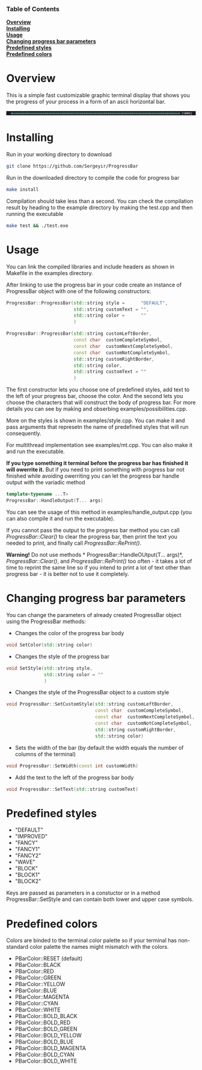 ### Table of Contents  
**[Overview](#overview)**<br>
**[Installing](#installing)**<br>
**[Usage](#usage)**<br>
**[Changing progress bar parameters](#changing-progress-bar-parameters)**<br>
**[Predefined styles](#predefined-styles)**<br>
**[Predefined colors](#predefined-colors)**<br>

# Overview

This is a simple fast customizable graphic terminal display that shows you the progress of your process in a form of an ascii horizontal bar.

![](https://github.com/Sergeyir/ProgressBar/blob/main/preview/pbar_demo.gif)

# Installing

Run in your working directory to download

```sh
git clone https://github.com/Sergeyir/ProgressBar
```

Run in the downloaded directory to compile the code for progress bar

```sh 
make install 
```

Compilation should take less than a second. You can check the compilation result by heading to the example directory by making the test.cpp and then running the executable

```sh
make test && ./test.exe
```

# Usage

You can link the compiled libraries and include headers as shown in Makefile in the examples directory. 

After linking to use the progress bar in your code create an instance of ProgressBar object with one of the following constructors:

```c++
ProgressBar::ProgressBar(std::string style =      "DEFAULT", 
                         std::string customText = "", 
                         std::string color =      ""
                         )
```
```c++
ProgressBar::ProgressBar(std::string customLeftBorder, 
                         const char  customCompleteSymbol, 
                         const char  customNextCompleteSymbol, 
                         const char  customNotCompleteSymbol,
                         std::string customRightBorder, 
                         std::string color, 
                         std::string customText = ""
                         )
```

The first constructor lets you choose one of predefined styles, add text to the left of your progress bar, choose the color. And the second lets you choose the characters that will construct the body of progress bar. For more details you can see by making and obserbing examples/possibilities.cpp.

More on the styles is shown in examples/style.cpp. You can make it and pass arguments that represetn the name of predefined styles that will run consequently.

For multithread implementation see examples/mt.cpp. You can also make it and run the executable.

**If you type something it terminal before the progress bar has finished it will owerrite it.** But if you need to print something with progress bar not finished while avoiding owerriting you can let the progress bar handle output with the variadic method

```c++
template<typename ...T>
ProgressBar::HandleOutput(T... args)
```

You can see the usage of this method in examples/handle_output.cpp (you can also compile it and run the executable). 

If you cannot pass the output to the progress bar method you can call *ProgressBar::Clear()* to clear the progress bar, then print the text you needed to print, and finally call *ProgressBar::RePrint()*.

**Warning!** Do not use methods * ProgressBar::HandleOUtput(T... args)*, *ProgressBar::Clear()*, and *ProgressBar::RePrint()* too often - it takes a lot of time to reprint the same line so if you intend to print a lot of text other than progress bar - it is better not to use it completely.

# Changing progress bar parameters

You can change the parameters of already created ProgressBar object using the ProgressBar methods:

- Changes the color of the progress bar body

```c++
void SetColor(std::string color)
```

- Changes the style of the progress bar

```c++
void SetStyle(std::string style, 
              std::string color = ""
              )
```
   
- Changes the style of the ProgressBar object to a custom style
```c++
void ProgressBar::SetCustomStyle(std::string customLeftBorder, 
                                 const char  customCompleteSymbol, 
                                 const char  customNextCompleteSymbol, 
                                 const char  customNotCompleteSymbol,
                                 std::string customRightBorder, 
                                 std::string color)
```

- Sets the width of the bar (by default the width equals the number of columns of the terminal)
```c++
void ProgressBar::SetWidth(const int customWidth)
```

- Add the text to the left of the progress bar body
```c++
void ProgressBar::SetText(std::string customText)
```

# Predefined styles

- "DEFAULT"
- "IMPROVED"
- "FANCY"
- "FANCY1"
- "FANCY2"
- "WAVE"
- "BLOCK"
- "BLOCK1"
- "BLOCK2"

Keys are passed as parameters in a constuctor or in a method ProgressBar::SetStyle and can contain both lower and upper case symbols.

# Predefined colors

Colors are binded to the terminal color palette so if your terminal has non-standard color palette the names might mismatch with the colors.

- PBarColor::RESET (default)
- PBarColor::BLACK
- PBarColor::RED
- PBarColor::GREEN
- PBarColor::YELLOW
- PBarColor::BLUE
- PBarColor::MAGENTA
- PBarColor::CYAN
- PBarColor::WHITE
- PBarColor::BOLD_BLACK
- PBarColor::BOLD_RED
- PBarColor::BOLD_GREEN
- PBarColor::BOLD_YELLOW
- PBarColor::BOLD_BLUE
- PBarColor::BOLD_MAGENTA
- PBarColor::BOLD_CYAN
- PBarColor::BOLD_WHITE
